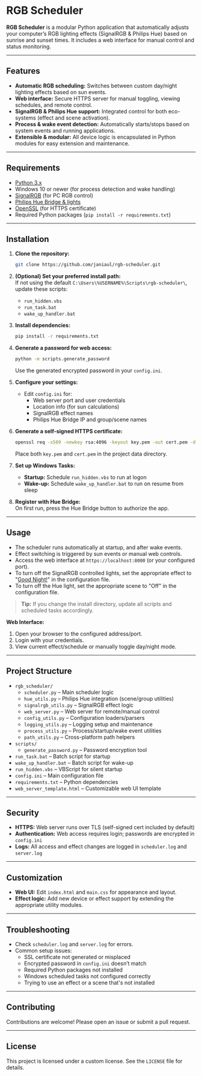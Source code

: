 # RGB Scheduler

**RGB Scheduler** is a modular Python application that automatically adjusts your computer’s RGB lighting effects (SignalRGB & Philips Hue) based on sunrise and sunset times. It includes a web interface for manual control and status monitoring.

---

## Features

- **Automatic RGB scheduling:** Switches between custom day/night lighting effects based on sun events.
- **Web interface:** Secure HTTPS server for manual toggling, viewing schedules, and remote control.
- **SignalRGB & Philips Hue support:** Integrated control for both eco-systems (effect and scene activation).
- **Process & wake event detection:** Automatically starts/stops based on system events and running applications.
- **Extensible & modular:** All device logic is encapsulated in Python modules for easy extension and maintenance.

---

## Requirements

- [Python 3.x](https://www.python.org/)
- Windows 10 or newer (for process detection and wake handling)
- [SignalRGB](https://signalrgb.com/) (for PC RGB control)
- [Philips Hue Bridge & lights](https://www.philips-hue.com/)
- [OpenSSL](https://openssl-library.org/) (for HTTPS certificate)
- Required Python packages (`pip install -r requirements.txt`)

---

## Installation

1. **Clone the repository:**
   ```bash
   git clone https://github.com/janiaul/rgb-scheduler.git
   ```
2. **(Optional) Set your preferred install path:**  
   If not using the default `C:\Users\%USERNAME%\Scripts\rgb-scheduler\`, update these scripts:
   - `run_hidden.vbs`
   - `run_task.bat`
   - `wake_up_handler.bat`

3. **Install dependencies:**
   ```bash
   pip install -r requirements.txt
   ```

4. **Generate a password for web access:**
   ```bash
   python -m scripts.generate_password
   ```
   Use the generated encrypted password in your `config.ini`.

5. **Configure your settings:**
   - Edit `config.ini` for:
     - Web server port and user credentials
     - Location info (for sun calculations)
     - SignalRGB effect names
     - Philips Hue Bridge IP and group/scene names

6. **Generate a self-signed HTTPS certificate:**
   ```bash
   openssl req -x509 -newkey rsa:4096 -keyout key.pem -out cert.pem -days 365 -nodes
   ```
   Place both `key.pem` and `cert.pem` in the project data directory.

7. **Set up Windows Tasks:**
   - **Startup:** Schedule `run_hidden.vbs` to run at logon
   - **Wake-up:** Schedule `wake_up_handler.bat` to run on resume from sleep

8. **Register with Hue Bridge:**  
   On first run, press the Hue Bridge button to authorize the app.

---

## Usage

- The scheduler runs automatically at startup, and after wake events.
- Effect switching is triggered by sun events or manual web controls.
- Access the web interface at `https://localhost:8000` (or your configured port).
- To turn off the SignalRGB controlled lights, set the appropriate effect to "[Good Night!](https://marketplace.signalrgb.com/effect/good-night)" in the configuration file.
- To turn off the Hue light, set the appropriate scene to "Off" in the configuration file.

> **Tip:** If you change the install directory, update all scripts and scheduled tasks accordingly.

**Web Interface:**
1. Open your browser to the configured address/port.
2. Login with your credentials.
3. View current effect/schedule or manually toggle day/night mode.

---

## Project Structure

- `rgb_scheduler/`
  - `scheduler.py` – Main scheduler logic
  - `hue_utils.py` – Philips Hue integration (scene/group utilities)
  - `signalrgb_utils.py` – SignalRGB effect logic
  - `web_server.py` – Web server for remote/manual control
  - `config_utils.py` – Configuration loaders/parsers
  - `logging_utils.py` – Logging setup and maintenance
  - `process_utils.py` – Process/startup/wake event utilities
  - `path_utils.py` – Cross-platform path helpers
- `scripts/`
  - `generate_password.py` – Password encryption tool
- `run_task.bat` – Batch script for startup
- `wake_up_handler.bat` – Batch script for wake-up
- `run_hidden.vbs` – VBScript for silent startup
- `config.ini` – Main configuration file
- `requirements.txt` – Python dependencies
- `web_server_template.html` – Customizable web UI template

---

## Security

- **HTTPS:** Web server runs over TLS (self-signed cert included by default)
- **Authentication:** Web access requires login; passwords are encrypted in `config.ini`
- **Logs:** All access and effect changes are logged in `scheduler.log` and `server.log`

---

## Customization

- **Web UI:** Edit `index.html` and `main.css` for appearance and layout.
- **Effect logic:** Add new device or effect support by extending the appropriate utility modules.

---

## Troubleshooting

- Check `scheduler.log` and `server.log` for errors.
- Common setup issues:
  - SSL certificate not generated or misplaced
  - Encrypted password in `config.ini` doesn’t match
  - Required Python packages not installed
  - Windows scheduled tasks not configured correctly
  - Trying to use an effect or a scene that's not installed

---

## Contributing

Contributions are welcome! Please open an issue or submit a pull request.

---

## License

This project is licensed under a custom license. See the `LICENSE` file for details.